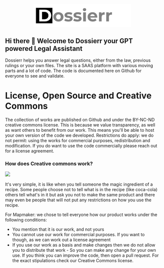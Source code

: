 <div align="center">
  <img src="https://raw.githubusercontent.com/Dossierr/noncode/main/dossierrlogowide.png" alt="Logo" width="320" />

</div>


## Hi there 👋 Welcome to Dossierr your GPT powered Legal Assistant
Dossierr helps you answer legal questions, either from the law, previous rulings or your own files. The site is a SAAS platform with various moving parts and a lot of code. The code is documented here on Github for everyone to see and validate. 

<!--

**Here are some ideas to get you started:**

🙋‍♀️ A short introduction - what is your organization all about?
🌈 Contribution guidelines - how can the community get involved?
👩‍💻 Useful resources - where can the community find your docs? Is there anything else the community should know?
🍿 Fun facts - what does your team eat for breakfast?
🧙 Remember, you can do mighty things with the power of [Markdown](https://docs.github.com/github/writing-on-github/getting-started-with-writing-and-formatting-on-github/basic-writing-and-formatting-syntax)
-->


# License, Open Source and Creative Commons
The collection of works are published on Github and under the BY-NC-ND creative commons license.  This is because we value transparency, as well as want others to benefit from our work. This means you'll be able to host your own version of the code we developed. Restrictions do apply: we do not permit: using the works for commercial purposes, redistribution and modification. If you do want to use the code commercially please reach out for a license agreement.



### How does Creative commons work?
<img src="https://user-images.githubusercontent.com/71013416/230730932-b32e5048-5d7f-4f81-9df1-bfc658f6f5e4.png" width="100">

It's very simple, it is like when you tell someone the magic ingredient of a recipe. Some people choose not to tell what is in the recipe (like coca-cola) others tell what's in it but ask you not to make the same product and there may even be people that will not put any restrictions on how you use the recipe.

For Mapmaker: we chose to tell everyone how our product works under the following conditions:
- You mention that it is our work, and not yours
- You cannot use our work for commercial purposes. If you want to though, as we can work out a license agreement
- If you use our work as a basis and make changes then we do not allow you to distribute that work - So you can make any change for your own use. If you think you can improve the code, then open a pull request.
For the exact stipulations check our Creative Commons license.
